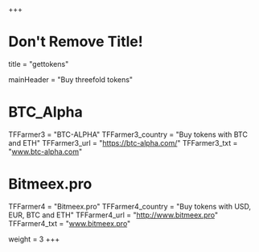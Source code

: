 +++
# Don't Remove Title!
title = "gettokens"

mainHeader = "Buy threefold tokens"

# BTC_Alpha
TFFarmer3 = "BTC-ALPHA"
TFFarmer3_country = "Buy tokens with BTC and ETH"
TFFarmer3_url = "https://btc-alpha.com/"
TFFarmer3_txt = "www.btc-alpha.com"

# Bitmeex.pro
TFFarmer4 = "Bitmeex.pro"
TFFarmer4_country = "Buy tokens with USD, EUR, BTC and ETH"
TFFarmer4_url = "http://www.bitmeex.pro"
TFFarmer4_txt = "www.bitmeex.pro"



weight = 3
+++
